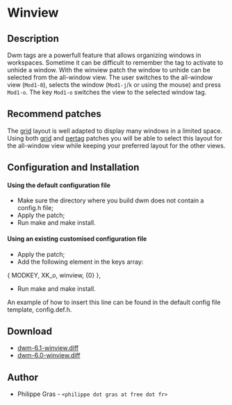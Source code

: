 Winview
========

Description
-----------

Dwm tags are a powerfull feature that allows organizing windows in
workspaces. Sometime it can be difficult to remember the tag to activate to
unhide a window. With the winview patch the window to unhide can be selected
from the all-window view. The user switches to the all-window view (`Mod1-0`),
selects the window (`Mod1-j`/`k` or using the mouse) and press `Mod1-o`. The key
`Mod1-o` switches the view to the selected window tag.

Recommend patches
-----------------

The [grid](gridmode) layout is well adapted to display many windows in a limited
space. Using both [grid](gridmode) and [pertag](pertag) patches you will be able to
select this layout for the all-window view while keeping your preferred
layout for the other views.

Configuration and Installation
------------------------------

#### Using the default configuration file

* Make sure the directory where you build dwm does not contain a config.h file;
* Apply the patch;
* Run make and make install.

#### Using an existing customised configuration file

<ul>
<li>Apply the patch;
<li>Add the following element in the keys array:
</ul>
	        { MODKEY, XK_o, winview, {0} },
<ul>
<li>Run make and make install.
</ul>

An example of how to insert this line can be found in the default config file
template, config.def.h.

Download
--------

 * [dwm-6.1-winview.diff](dwm-6.1-winview.diff)
 * [dwm-6.0-winview.diff](historical/dwm-6.0-winview.diff)

Author
------
 * Philippe Gras - `<philippe dot gras at free dot fr>`

